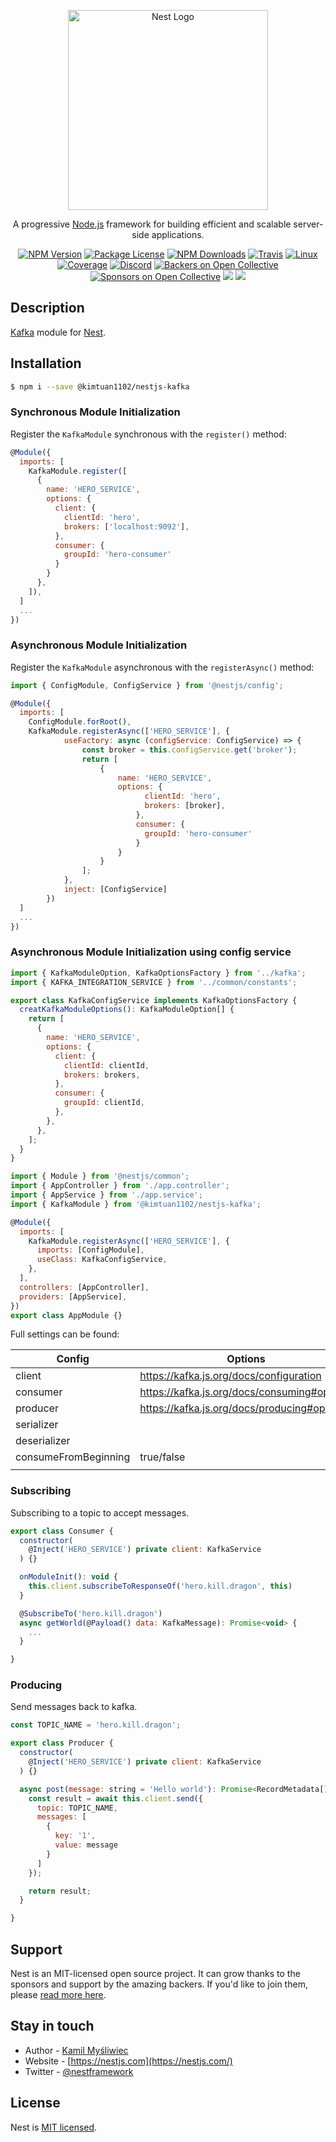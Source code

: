 <p align="center">
  <a href="http://nestjs.com/" target="blank"><img src="https://nestjs.com/img/logo_text.svg" width="320" alt="Nest Logo" /></a>
</p>

[travis-image]: https://api.travis-ci.org/nestjs/nest.svg?branch=master
[travis-url]: https://travis-ci.org/nestjs/nest
[linux-image]: https://img.shields.io/travis/nestjs/nest/master.svg?label=linux
[linux-url]: https://travis-ci.org/nestjs/nest

  <p align="center">A progressive <a href="http://nodejs.org" target="blank">Node.js</a> framework for building efficient and scalable server-side applications.</p>
    <p align="center">
<a href="https://www.npmjs.com/~nestjscore"><img src="https://img.shields.io/npm/v/@nestjs/core.svg" alt="NPM Version" /></a>
<a href="https://www.npmjs.com/~nestjscore"><img src="https://img.shields.io/npm/l/@nestjs/core.svg" alt="Package License" /></a>
<a href="https://www.npmjs.com/~nestjscore"><img src="https://img.shields.io/npm/dm/@nestjs/core.svg" alt="NPM Downloads" /></a>
<a href="https://travis-ci.org/nestjs/nest"><img src="https://api.travis-ci.org/nestjs/nest.svg?branch=master" alt="Travis" /></a>
<a href="https://travis-ci.org/nestjs/nest"><img src="https://img.shields.io/travis/nestjs/nest/master.svg?label=linux" alt="Linux" /></a>
<a href="https://coveralls.io/github/nestjs/nest?branch=master"><img src="https://coveralls.io/repos/github/nestjs/nest/badge.svg?branch=master#5" alt="Coverage" /></a>
<a href="https://discord.gg/G7Qnnhy" target="_blank"><img src="https://img.shields.io/badge/discord-online-brightgreen.svg" alt="Discord"/></a>
<a href="https://opencollective.com/nest#backer"><img src="https://opencollective.com/nest/backers/badge.svg" alt="Backers on Open Collective" /></a>
<a href="https://opencollective.com/nest#sponsor"><img src="https://opencollective.com/nest/sponsors/badge.svg" alt="Sponsors on Open Collective" /></a>
  <a href="https://paypal.me/kamilmysliwiec"><img src="https://img.shields.io/badge/Donate-PayPal-dc3d53.svg"/></a>
  <a href="https://twitter.com/nestframework"><img src="https://img.shields.io/twitter/follow/nestframework.svg?style=social&label=Follow"></a>
</p>
  <!--[![Backers on Open Collective](https://opencollective.com/nest/backers/badge.svg)](https://opencollective.com/nest#backer)
  [![Sponsors on Open Collective](https://opencollective.com/nest/sponsors/badge.svg)](https://opencollective.com/nest#sponsor)-->

## Description

[Kafka](https://kafka.js.org/) module for [Nest](https://github.com/nestjs/nest).

## Installation

```bash
$ npm i --save @kimtuan1102/nestjs-kafka
```

### Synchronous Module Initialization

Register the `KafkaModule` synchronous with the `register()` method:

```javascript
@Module({
  imports: [
    KafkaModule.register([
      {
        name: 'HERO_SERVICE',
        options: {
          client: {
            clientId: 'hero',
            brokers: ['localhost:9092'],
          },
          consumer: {
            groupId: 'hero-consumer'
          }
        }
      },
    ]),
  ]
  ...
})

```

### Asynchronous Module Initialization

Register the `KafkaModule` asynchronous with the `registerAsync()` method:

```javascript
import { ConfigModule, ConfigService } from '@nestjs/config';

@Module({
  imports: [
    ConfigModule.forRoot(),
    KafkaModule.registerAsync(['HERO_SERVICE'], {
            useFactory: async (configService: ConfigService) => {
                const broker = this.configService.get('broker');
                return [
                    {
                        name: 'HERO_SERVICE',
                        options: {
                              clientId: 'hero',
                              brokers: [broker],
                            },
                            consumer: {
                              groupId: 'hero-consumer'
                            }
                        }
                    }
                ];
            },
            inject: [ConfigService]
        })
  ]
  ...
})

```
### Asynchronous Module Initialization using config service
```javascript
import { KafkaModuleOption, KafkaOptionsFactory } from '../kafka';
import { KAFKA_INTEGRATION_SERVICE } from '../common/constants';

export class KafkaConfigService implements KafkaOptionsFactory {
  creatKafkaModuleOptions(): KafkaModuleOption[] {
    return [
      {
        name: 'HERO_SERVICE',
        options: {
          client: {
            clientId: clientId,
            brokers: brokers,
          },
          consumer: {
            groupId: clientId,
          },
        },
      },
    ];
  }
}

import { Module } from '@nestjs/common';
import { AppController } from './app.controller';
import { AppService } from './app.service';
import { KafkaModule } from '@kimtuan1102/nestjs-kafka';

@Module({
  imports: [
    KafkaModule.registerAsync(['HERO_SERVICE'], {
      imports: [ConfigModule],
      useClass: KafkaConfigService,
    },
  ],
  controllers: [AppController],
  providers: [AppService],
})
export class AppModule {}

```
Full settings can be found:

| Config | Options |
| ------ | ------- | 
| client       | https://kafka.js.org/docs/configuration | 
| consumer     | https://kafka.js.org/docs/consuming#options |
| producer     | https://kafka.js.org/docs/producing#options |
| serializer   | |
| deserializer | |
| consumeFromBeginning | true/false |
| | |



### Subscribing

Subscribing to a topic to accept messages.

```javascript
export class Consumer {
  constructor(
    @Inject('HERO_SERVICE') private client: KafkaService
  ) {}

  onModuleInit(): void {
    this.client.subscribeToResponseOf('hero.kill.dragon', this)
  }

  @SubscribeTo('hero.kill.dragon')
  async getWorld(@Payload() data: KafkaMessage): Promise<void> {
    ...
  }

}

```

### Producing

Send messages back to kafka.

```javascript
const TOPIC_NAME = 'hero.kill.dragon';

export class Producer {
  constructor(
    @Inject('HERO_SERVICE') private client: KafkaService
  ) {}

  async post(message: string = 'Hello world'): Promise<RecordMetadata[]> {
    const result = await this.client.send({
      topic: TOPIC_NAME,
      messages: [
        {
          key: '1',
          value: message
        }
      ]
    });

    return result;
  }

}

```

## Support

Nest is an MIT-licensed open source project. It can grow thanks to the sponsors and support by the amazing backers. If you'd like to join them, please [read more here](https://docs.nestjs.com/support).

## Stay in touch

* Author - [Kamil Myśliwiec](https://twitter.com/kammysliwiec)
* Website - [https://nestjs.com](https://nestjs.com/)
* Twitter - [@nestframework](https://twitter.com/nestframework)

## License

Nest is [MIT licensed](LICENSE).
